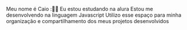 Meu nome é Caio :👋🏻
Eu estou estudando na alura
Estou me desenvolvendo na linguagem Javascript 
Utilizo esse espaço para minha organização e compartilhamento dos meus projetos desenvolvidos 
